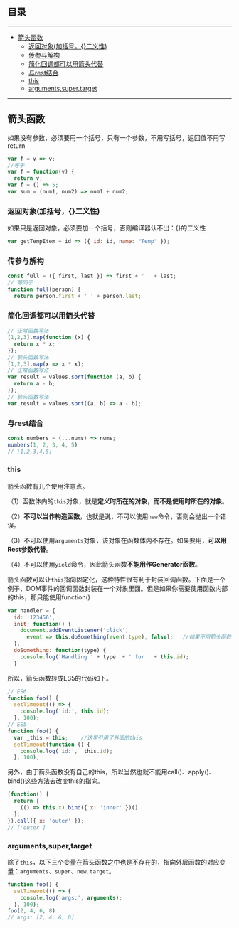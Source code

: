 ## 目录
---
- [箭头函数](#箭头函数)
  - [返回对象(加括号，{}二义性)](#返回对象加括号，{}二义性)
  - [传参与解构](#传参与解构)
  - [简化回调都可以用箭头代替](#简化回调都可以用箭头代替)
  - [与rest结合](#与rest结合)
  - [this](#this)
  - [arguments,super,target](#arguments,super,target)
---

## 箭头函数

如果没有参数，必须要用一个括号，只有一个参数，不用写括号，返回值不用写return

```javascript
var f = v => v;
//等于
var f = function(v) {
  return v;
var f = () => 5;
var sum = (num1, num2) => num1 + num2;
```

### 返回对象(加括号，{}二义性)

如果只是返回对象，必须要加一个括号，否则编译器认不出：{}的二义性

```javascript
var getTempItem = id => ({ id: id, name: "Temp" });
```

### 传参与解构

```javascript
const full = ({ first, last }) => first + ' ' + last;
// 等同于
function full(person) {
  return person.first + ' ' + person.last;
```

### 简化回调都可以用箭头代替

```javascript
// 正常函数写法
[1,2,3].map(function (x) {
  return x * x;
});
// 箭头函数写法
[1,2,3].map(x => x * x);
// 正常函数写法
var result = values.sort(function (a, b) {
  return a - b;
});
// 箭头函数写法
var result = values.sort((a, b) => a - b);
```

### 与rest结合

```javascript
const numbers = (...nums) => nums;
numbers(1, 2, 3, 4, 5)
// [1,2,3,4,5]
```

### this

箭头函数有几个使用注意点。

（1）函数体内的`this`对象，就是**定义时所在的对象，而不是使用时所在的对象**。

（2）**不可以当作构造函数**，也就是说，不可以使用`new`命令，否则会抛出一个错误。

（3）不可以使用`arguments`对象，该对象在函数体内不存在。如果要用，**可以用Rest参数代替**。

（4）不可以使用`yield`命令，因此箭头函数**不能用作Generator函数**。

箭头函数可以让`this`指向固定化，这种特性很有利于封装回调函数。下面是一个例子，DOM事件的回调函数封装在一个对象里面。但是如果你需要使用函数内部的this，那只能使用function()

```javascript
var handler = {
  id: '123456',
  init: function() {
    document.addEventListener('click',
      event => this.doSomething(event.type), false);   //如果不用箭头函数那this指向document
  },
  doSomething: function(type) {
    console.log('Handling ' + type  + ' for ' + this.id);
  }
```

所以，箭头函数转成ES5的代码如下。

```javascript
// ES6
function foo() {
  setTimeout(() => {
    console.log('id:', this.id);
  }, 100);
// ES5
function foo() {
  var _this = this;    //这里引用了外面的this
  setTimeout(function () {
    console.log('id:', _this.id);
  }, 100);
```

另外，由于箭头函数没有自己的this，所以当然也就不能用call()、apply()、bind()这些方法去改变this的指向。

```javascript
(function() {
  return [
    (() => this.x).bind({ x: 'inner' })()
  ];
}).call({ x: 'outer' });
// ['outer']
```

### arguments,super,target

除了`this`，以下三个变量在箭头函数之中也是不存在的，指向外层函数的对应变量：`arguments`、`super`、`new.target`。

```javascript
function foo() {
  setTimeout(() => {
    console.log('args:', arguments);
  }, 100);
foo(2, 4, 6, 8)
// args: [2, 4, 6, 8]
```

